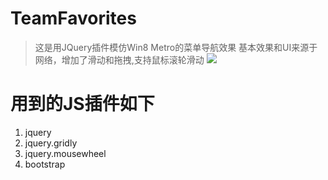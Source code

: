 # TeamFavorites

>这是用JQuery插件模仿Win8 Metro的菜单导航效果
>基本效果和UI来源于网络，增加了滑动和拖拽,支持鼠标滚轮滑动
<img src="http://photo.yupoo.com/leeolevis/EMvagrma/medish.jpg"></img>

# 用到的JS插件如下 #
<ol>
<li>jquery</li>
<li>jquery.gridly</li>
<li>jquery.mousewheel</li>
<li>bootstrap</li>
</ol>




